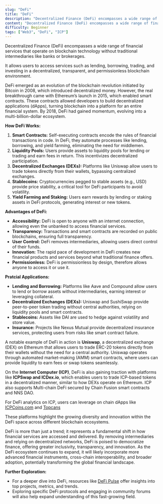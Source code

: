 ```yaml
---
slug: "DeFi"
title: "DeFi"
description: "Decentralized Finance (DeFi) encompasses a wide range of financial services that operate on blockchain technology without traditional intermediaries like banks or brokerages."
content: "Decentralized Finance (DeFi) encompasses a wide range of financial services that operate on blockchain technology without traditional intermediaries like banks or brokerages. It allows users to access services such as lending, borrowing, trading, and investing in a decentralized, transparent, and permissionless blockchain environment."
difficulty: Beginner
tags: ["Web3", "DeFi", "ICP"]
---
```


Decentralized Finance (DeFi) encompasses a wide range of financial services that operate on blockchain technology without traditional intermediaries like banks or brokerages.

It allows users to access services such as lending, borrowing, trading, and investing in a decentralized, transparent, and permissionless blockchain environment.

DeFi emerged as an evolution of the blockchain revolution initiated by Bitcoin in 2008, which introduced decentralized money. However, the real breakthrough came with Ethereum’s launch in 2015, which enabled smart contracts. These contracts allowed developers to build decentralized applications (dApps), turning blockchain into a platform for an entire financial system. By 2018, DeFi had gained momentum, evolving into a multi-billion-dollar ecosystem.

**How DeFi Works:**

1. **Smart Contracts:** Self-executing contracts encode the rules of financial transactions in code. In DeFi, they automate processes like lending, borrowing, and yield farming, eliminating the need for middlemen.
2. **Liquidity Pools:** Users provide assets to liquidity pools for lending or trading and earn fees in return. This incentivizes decentralized participation.
3. **Decentralized Exchanges (DEXs):** Platforms like Uniswap allow users to trade tokens directly from their wallets, bypassing centralized exchanges.
4. **Stablecoins:** Cryptocurrencies pegged to stable assets (e.g., USD) provide price stability, a critical tool for DeFi participants to avoid volatility.
5. **Yield Farming and Staking:** Users earn rewards by lending or staking assets in DeFi protocols, generating interest or new tokens.

**Advantages of DeFi:**

- **Accessibility:** DeFi is open to anyone with an internet connection, allowing even the unbanked to access financial services.
- **Transparency:** Transactions and smart contracts are recorded on public blockchains, ensuring full transparency.
- **User Control:** DeFi removes intermediaries, allowing users direct control of their funds.
- **Innovation:** The rapid pace of development in DeFi creates new financial products and services beyond what traditional finance offers.
- **Permissionless:** DeFi is permissionless by design, therefore allows anyone to access it or use it.

**Pratcial Applications:**

- **Lending and Borrowing:** Platforms like Aave and Compound allow users to lend or borrow assets without intermediaries, earning interest or leveraging collateral.
- **Decentralized Exchanges (DEXs):** Uniswap and SushiSwap provide peer-to-peer token trading without central authorities, relying on liquidity pools and smart contracts.
- **Stablecoins:** Assets like DAI are used to hedge against volatility and store value.
- **Insurance:** Projects like Nexus Mutual provide decentralized insurance services, protecting users from risks like smart contract failure.

A notable example of DeFi in action is **Uniswap**, a decentralized exchange (DEX) on Ethereum that allows users to trade ERC-20 tokens directly from their wallets without the need for a central authority. Uniswap operates through automated market-making (AMM) smart contracts, where users can provide liquidity to earn fees or swap tokens seamlessly.

On the **Internet Computer (ICP)**, DeFi is also gaining traction with platforms like **ICPSwap and ICDex.io**, which enables users to trade ICP-based tokens in a decentralized manner, similar to how DEXs operate on Ethereum. ICP also supports Multi-chain DeFi secured by Chain Fusion smart contracts and NNS DAO.

For DeFi analytics on ICP, users can leverage on chain dApps like [ICPCoins.com](http://ICPCoins.com) and [Topcans](https://icpcoins.com/#/topcans)

These platforms highlight the growing diversity and innovation within the DeFi space across different blockchain ecosystems.

DeFi is more than just a trend; it represents a fundamental shift in how financial services are accessed and delivered. By removing intermediaries and relying on decentralized networks, DeFi is poised to democratize finance, offering greater inclusivity, transparency, and innovation. As the DeFi ecosystem continues to expand, it will likely incorporate more advanced financial instruments, cross-chain interoperability, and broader adoption, potentially transforming the global financial landscape.

**Further Exploration:**

- For a deeper dive into DeFi, resources like [DeFi Pulse](https://defipulse.com/) offer insights into top projects, metrics, and trends.
- Exploring specific DeFi protocols and engaging in community forums will also help expand understanding of this fast-growing field.

